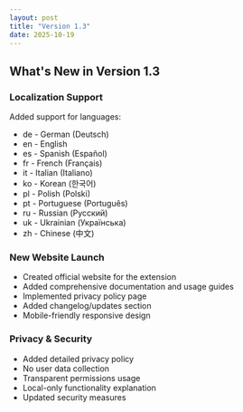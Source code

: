 ```yaml
---
layout: post
title: "Version 1.3"
date: 2025-10-19
---
```


## What's New in Version 1.3

### Localization Support

Added support for languages:
- de - German (Deutsch)
- en - English
- es - Spanish (Español) 
- fr - French (Français)
- it - Italian (Italiano)
- ko - Korean (한국어)
- pl - Polish (Polski)
- pt - Portuguese (Português)
- ru - Russian (Русский)
- uk - Ukrainian (Українська)
- zh - Chinese (中文)

### New Website Launch

- Created official website for the extension
- Added comprehensive documentation and usage guides
- Implemented privacy policy page
- Added changelog/updates section
- Mobile-friendly responsive design

### Privacy & Security
- Added detailed privacy policy
- No user data collection
- Transparent permissions usage
- Local-only functionality explanation
- Updated security measures